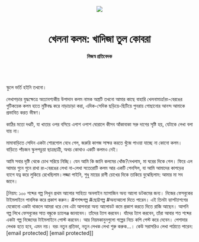 <div align=center>
<img src=https://images.prothomalo.com/prothomalo-bangla/2021-01/1d75151c-eff9-4e9f-ac28-aebc4618d00f/palo_bangla_og.png />
<br><br>
<h1>খেলনা কলম: খাদিজা তুল কোবরা</h1>
<h4>নিজস্ব প্রতিবেদক</h4>
<br><br>
</div>

স্কুলে ভর্তি হইনি তখনো।

লেখাপড়ার যুদ্ধক্ষেত্রে অত্যাবশ্যকীয় উপাদান কলম নামক অস্ত্রটি তখনো আমার কাছে বাহারি খেলনামাত্র!রং-বেরঙের গুটিকয়েক কলম হাতে মুষ্টিবদ্ধ করে নাড়াচাড়া করা, এদিক-সেদিক ছড়িয়ে-ছিটিয়ে পুনরায় গোছানোর আনন্দ আমাকে প্রভাবিত করত ভীষণ।

কাঠির মতো দণ্ডটি, যা খাতার ওপর বসিয়ে এপাশ ওপাশ ঘোরালে কীসব আঁকাবাকা সরু দাগের সৃষ্টি হয়, যেটাকে লেখা বলা যায় না।

মামাবাড়িতে সেদিন একটা শোরগোল বেধে গেল, জরুরি কাগজ সাক্ষর করতে খুঁজে পাওয়া যাচ্ছে না কোনো কলম। বাড়িতে পাঁচজন স্কুলপড়ুয়া ছাত্রছাত্রী, অথচ কোথাও একটি কলমও নেই।

আমি সবার দৃষ্টি থেকে চোখ সরিয়ে নিচ্ছি। যেন আমি কি জানি কলমের খোঁজ?দেখলাম, মা ঘরের দিকে গেল। ফিরে এল আমার গুনে গুনে রাখা রং-বেরঙের লেখা না-লেখা সতেরোটি কলম আর একটি পেনসিল, যা আমি আমাদের কাপড়ের ব্যাগে যত্ন করে লুকিয়ে রেখেছিলাম।লজ্জা পাইনি, শুধু মায়ের রাগী চোখের দিকে তাকিয়ে বুঝেছিলাম: আমার মা সব জানে।

[নিয়ম: ১০০ শব্দের গল্প লিখুন প্রথম আলোর সাহিত্য অনলাইন ম্যাগাজিন অন্য আলো ডটকমের জন্য। নিজের ফেসবুকের টাইমলাইনে পাবলিক করে প্রকাশ করুন। #শশব্দগল্প #ছোট্টগল্প #অন্যআলো দিতে পারেন। এই তিনটা হ্যাশট্যাশগের যেকোনো একটা থাকলে আমরা ধরে নেব এটা আপনারা অন্য আলোডট কমে প্রকাশ করতে দিতে রাজি আছেন। আপনি গল্প লিখে ফেসবুকের সাত বন্ধুকে চ্যালেঞ্জ জানাবেন। তাঁদের ট্যাগ করবেন। যাঁদের ট্যাগ করবেন, তাঁরা আবার শত শব্দের একটা গল্প নিজেদের টাইমলাইনে পোস্ট করবেন। আর নিয়মকানুনগুলো গল্পের নিচে কপি পেস্ট করে দেবেন। পেশাদার লেখক হতে হবে, এমন নয়। বরং নতুন প্রতিভা, নতুন লেখক লেখা শুরু করুক...। কেউ সরাসরিও লেখা পাঠাতে পারেন: [email protected] [email protected]]
